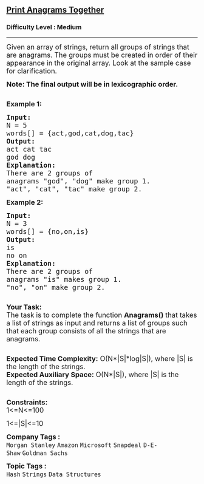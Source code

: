 <h2><a href="https://practice.geeksforgeeks.org/problems/print-anagrams-together/1?page=1&difficulty[]=1&difficulty[]=2&category[]=Strings&sprint=94ade6723438d94ecf0c00c3937dad55&sortBy=submissions">Print Anagrams Together</a></h2><h3>Difficulty Level : Medium</h3><hr><div class="problems_problem_content__Xm_eO"><p><span style="font-size:18px">Given an array of strings, return all groups of strings that are anagrams. The groups must be created in order of their appearance in the original array. Look at the sample case for clarification.</span></p>

<p><strong><span style="font-size:18px">Note: The final output will be in&nbsp;lexicographic order.</span></strong></p>

<p><br>
<span style="font-size:18px"><strong>Example 1:</strong></span></p>

<pre><span style="font-size:18px"><strong>Input:
</strong>N = 5
words[] = {act,god,cat,dog,tac}
<strong>Output:
</strong>act cat tac<strong> 
</strong>god dog<strong>
Explanation:
</strong>There are 2 groups of
anagrams "god", "dog" make group 1.
"act", "cat", "tac" make group 2.</span>
</pre>

<p><span style="font-size:18px"><strong>Example 2:</strong></span></p>

<pre><span style="font-size:18px"><strong>Input:
</strong>N = 3
words[] = {no,on,is}
<strong>Output: 
</strong>is
no on<strong>
Explanation:
</strong>There are 2 groups of
anagrams "is" makes group 1.
"no", "on" make group 2.
</span></pre>

<p><br>
<span style="font-size:18px"><strong>Your Task:</strong><br>
The task is to complete the function <strong>Anagrams()</strong> that takes a list of strings as input and returns a list of groups such that each group consists of all the strings that are anagrams.</span></p>

<p><br>
<span style="font-size:18px"><strong>Expected Time Complexity:</strong>&nbsp;O(N*|S|*log|S|), where |S| is the length of the strings.<br>
<strong>Expected Auxiliary Space:</strong>&nbsp;O(N*|S|), where |S| is the length of the strings.</span></p>

<p><br>
<span style="font-size:18px"><strong>Constraints:</strong><br>
1&lt;=N&lt;=100</span></p>

<p><span style="font-size:18px">1&lt;=|S|&lt;=10</span></p>
</div><p><span style=font-size:18px><strong>Company Tags : </strong><br><code>Morgan Stanley</code>&nbsp;<code>Amazon</code>&nbsp;<code>Microsoft</code>&nbsp;<code>Snapdeal</code>&nbsp;<code>D-E-Shaw</code>&nbsp;<code>Goldman Sachs</code>&nbsp;<br><p><span style=font-size:18px><strong>Topic Tags : </strong><br><code>Hash</code>&nbsp;<code>Strings</code>&nbsp;<code>Data Structures</code>&nbsp;